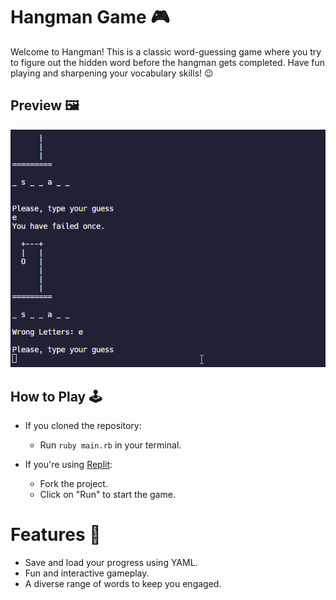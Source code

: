 # Hangman Game 🎮
Welcome to Hangman! This is a classic word-guessing game where you try to figure out the hidden word before the hangman gets completed. Have fun playing and sharpening your vocabulary skills! 😉

## Preview 🖼️
![Hangman Preview](hangman.gif)

## How to Play 🕹️
 - If you cloned the repository:

    -  Run `ruby main.rb` in your terminal.

- If you're using [Replit](https://replit.com/@blondymartinezm/Ruby-Hangman):

  - Fork the project.
  - Click on "Run" to start the game.

# Features 🌟
 - Save and load your progress using YAML.
 - Fun and interactive gameplay.
 - A diverse range of words to keep you engaged.

